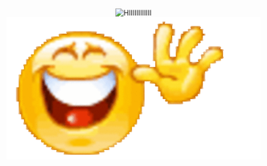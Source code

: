 <div align="center">
<img src="https://raw.githubusercontent.com/chel-andre/chel-andre/main/img/hi.gif" alt="HIIIIIIIIIIII" align="center">
</div>

<div align="center">
<img src="https://raw.githubusercontent.com/chel-andre/chel-andre/main/img/smile.gif" alt="SMILE" align="center">
</div>

<!--
**chel-andre/chel-andre** is a ✨ _special_ ✨ repository because its `README.md` (this file) appears on your GitHub profile.

Here are some ideas to get you started:

- 🔭 I’m currently working on ...
- 🌱 I’m currently learning ...
- 👯 I’m looking to collaborate on ...
- 🤔 I’m looking for help with ...
- 💬 Ask me about ...
- 📫 How to reach me: ...
- 😄 Pronouns: ...
- ⚡ Fun fact: ...
-->
